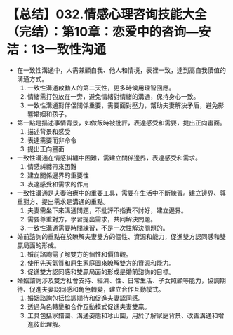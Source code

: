 # 【总结】032.情感心理咨询技能大全（完结）：第10章：恋爱中的咨询—安洁：13一致性沟通

-   在一致性溝通中，人需兼顧自我、他人和情境，表裡一致，達到高自我價值的溝通方式。
    1.  一致性溝通啟動人的第二天性，更多時候用理智回應。
    2.  情緒需打包放在一旁，避免情緒對情緒的溝通，保持身心一致。
    3.  一致性溝通對伴侶關係重要，需要面對壓力，幫助夫妻解決矛盾，避免影響婚姻和孩子。
-   第一點是描述事情背景，如做飯時被批評，表達感受和需要，提出正向畫面。
    1.  描述背景和感受
    2.  表達需要而非命令
    3.  提出正向畫面
-   一致性溝通在情感糾纏中困難，需建立關係邊界，表達感受和需求。
    1.  情感糾纏帶來困難
    2.  建立關係邊界的重要性
    3.  表達感受和需求的作用
-   一致性溝通是夫妻治療中的重要工具，需要在生活中不斷練習。建立邊界、尊重對方、提出需求是溝通的重點。
    1.  夫妻需坐下來溝通問題，不批評不指責不討好，建立邊界。
    2.  需要尊重對方，學習提出需求，共同解決問題。
    3.  一致性溝通需要時間練習，不是一次性解決問題的。
-   婚前諮詢的重點在於瞭解夫妻雙方的個性、資源和能力，促進雙方認同感和雙贏局面的形成。
    1.  婚前諮詢需了解雙方的個性和價值觀。
    2.  使用先天氣質和原生家庭圖來瞭解雙方的資源和能力。
    3.  促進雙方認同感和雙贏局面的形成是婚前諮詢的目標。
-   婚姻諮詢涉及雙方社會支持、經濟、性、日常生活、子女照顧等能力，協調期待、促進夫妻認同感和角色轉變，建立合作互動模式。
    1.  婚姻諮詢包括協調期待和促進夫妻認同感。
    2.  透過角色轉變和合作互動模式促進夫妻雙贏。
    3.  工具包括家譜圖、溝通姿態和冰山圖，用於了解家庭背景、改善溝通和增進彼此理解。